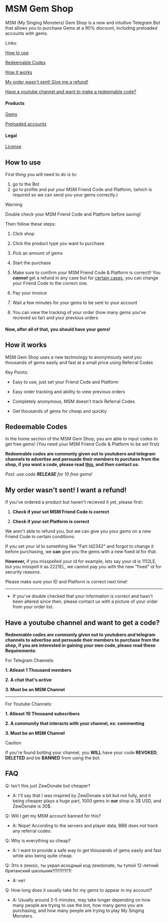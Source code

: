# MSM Gem Shop
MSM (My Singing Monsters) Gem Shop is a new and intuitive Telegram Bot that allows you to purchase Gems at a 90% discount, including preloaded accounts with gems.

Links:

[How to use](#how-to-use)

[Redeemable Codes](#redeemable-codes)

[How it works](#how-it-works)

[My order wasn't sent! Give me a refund!](#my-order-wasnt-sent-i-want-a-refund)

[Have a youtube channel and want to make a redeemable code?](#have-a-youtube-channel-and-want-to-get-a-code)

#### Products
[Gems](#gem-packages)

[Preloaded accounts](#preloaded-accounts)

#### Legal

[License](https://github.com/riotschoolacc/MSM-Gem-Shop/blob/main/LICENSE)

How to use
------
First thing you will need to do is to:
1. go to the Bot
2. go to profile and put your MSM Friend Code and Platform, (which is required so we can send you your gems correctly.)

> [!WARNING]
> Double check your MSM Friend Code and Platform before saving!

Then follow these steps:
1. Click shop

3. Click the product type you want to purchase
   
5. Pick an amount of gems
   
6. Start the purchase
   
7. Make sure to confirm your MSM Friend Code & Platform is correct!! You ***cannot*** get a refund in any case but for [certain cases](#my-order-wasnt-sent-i-want-a-refund), you can change your Friend Code to the correct one.

8. Pay your invoice

10. Wait a few minutes for your gems to be sent to your account
   
12. You can view the tracking of your order (how many gems you've recieved so far) and your previous orders

#### Now, after all of that, you should have your gems!

How it works
------
MSM Gem Shop uses a new technology to anonymously send you thousands of gems easily and fast at a small price using Referral Codes

Key Points:
* Easy to use, just set your Friend Code and Platform

* Easy order tracking and ability to view previous orders

* Completely anonymous, MSM doesn't track Referral Codes

* Get thousands of gems for cheap and quickly

Redeemable Codes
------
In the home section of the MSM Gem Shop, you are able to input codes to get free gems! (You need your MSM Friend Code & Platform to be set first)

**Redeemable codes are commonly given out to youtubers and telegram channels to advertise and persuade their members to purchase from the shop, if you want a code, please read [this](#become-a-partner-and-get-a-code), and then contact us.**

*Psst: use code **RELEASE** for 10 free gems!*

My order wasn't sent! I want a refund!
------
If you've ordered a product but haven't recieved it yet, please first:
1. **Check if your set MSM Friend Code is correct**
   
3. **Check if your set Platform is correct**

We aren't able to refund you, but we can give you your gems on a new Friend Code in certain conditions:

If you set your id to something like "Fart Id2342" and forgot to change it before purchasing, we **can** give you the gems with a new fixed id for that.

**However,** if you misspelled your id for example, lets say your id is 1112LE, but you misspell it as 2221EL, we cannot pay you with the new "fixed" id for security reasons.

Please make sure your ID and Platform is correct next time!

------

* If you've double checked that your information is correct and hasn't been altered since then, please contact us with a picture of your order from your order list. 

Have a youtube channel and want to get a code?
------

**Redeemable codes are commonly given out to youtubers and telegram channels to advertise and persuade their members to purchase from the shop, if you are interested in gaining your own code, please read these Requirements:**

For Telegram Channels:

**1. Atleast 1 Thousand members**

**2. A chat that's active**

**3. Must be an MSM Channel**

-----

For Youtube Channels:

**1. Atleast 10 Thousand subscribers**

**2. A community that interacts with your channel, ex: commenting**

**3. Must be an MSM Channel**

> [!CAUTION]
> If you're found botting your channel, you **WILL** have your code **REVOKED**, **DELETED** and be **BANNED** from using the bot.

FAQ
------
Q: Isn't this just ZewDonate but cheaper?
   * A: I'll say that I was inspired by ZewDonate a bit but not fully, and it being cheaper plays a huge part, 1000 gems in **our** shop is 3$ USD, and ZewDonate is 30$.

Q: Will I get my MSM account banned for this?
   * A: Nope! According to the servers and player data, BBB does not track any referral codes.

Q: Why is everything so cheap?
   * A: I want to provide a safe way to get thousands of gems easily and fast while also being quite cheap.

Q: Это я zewsic, ты украл исходный код zewdonate, ты тупой 12-летний британский школьник!!11!1!!1!!1!
   * A: нет

Q: How long does it usually take for my gems to appear in my account?
   * A: Usually around 2-5 minutes, may take longer depending on how many people are trying to use the bot, how many gems you are purchasing, and how many people are trying to play My Singing Monsters.
